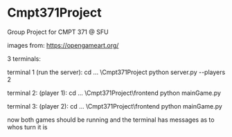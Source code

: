 # Cmpt371Project
Group Project for CMPT 371 @ SFU

images from: https://opengameart.org/ 


3 terminals:

terminal 1 (run the server): 
cd ... \Cmpt371Project python server.py --players 2

terminal 2: (player 1):
cd ... \Cmpt371Project\frontend python mainGame.py

terminal 3: (player 2):
cd ... \Cmpt371Project\frontend python mainGame.py

now both games should be running and the terminal has messages as to whos turn it is
